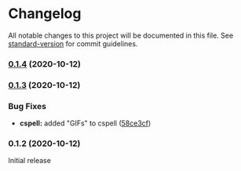 # Changelog

All notable changes to this project will be documented in this file. See [standard-version](https://github.com/conventional-changelog/standard-version) for commit guidelines.

### [0.1.4](https://github.com/Maronato/plausible-tracker/compare/v0.1.3...v0.1.4) (2020-10-12)

### [0.1.3](https://github.com/Maronato/plausible-tracker/compare/v0.1.2...v0.1.3) (2020-10-12)


### Bug Fixes

* **cspell:** added "GIFs" to cspell ([58ce3cf](https://github.com/Maronato/plausible-tracker/commit/58ce3cf88951bb778056b8c0b2d2840b0ead5610))

### 0.1.2 (2020-10-12)
Initial release

